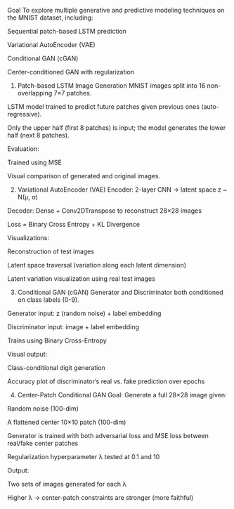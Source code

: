 Goal
To explore multiple generative and predictive modeling techniques on the MNIST dataset, including:

Sequential patch-based LSTM prediction

Variational AutoEncoder (VAE)

Conditional GAN (cGAN)

Center-conditioned GAN with regularization


1. Patch-based LSTM Image Generation
MNIST images split into 16 non-overlapping 7×7 patches.

LSTM model trained to predict future patches given previous ones (auto-regressive).

Only the upper half (first 8 patches) is input; the model generates the lower half (next 8 patches).

Evaluation:

Trained using MSE

Visual comparison of generated and original images.


2. Variational AutoEncoder (VAE)
Encoder: 2-layer CNN → latent space z ~ N(μ, σ)

Decoder: Dense + Conv2DTranspose to reconstruct 28×28 images

Loss = Binary Cross Entropy + KL Divergence

Visualizations:

Reconstruction of test images

Latent space traversal (variation along each latent dimension)

Latent variation visualization using real test images


3. Conditional GAN (cGAN)
Generator and Discriminator both conditioned on class labels (0-9).

Generator input: z (random noise) + label embedding

Discriminator input: image + label embedding

Trains using Binary Cross-Entropy

Visual output:

Class-conditional digit generation

Accuracy plot of discriminator’s real vs. fake prediction over epochs


4. Center-Patch Conditional GAN
Goal: Generate a full 28×28 image given:

Random noise (100-dim)

A flattened center 10×10 patch (100-dim)

Generator is trained with both adversarial loss and MSE loss between real/fake center patches

Regularization hyperparameter λ tested at 0.1 and 10

Output:

Two sets of images generated for each λ

Higher λ → center-patch constraints are stronger (more faithful)
